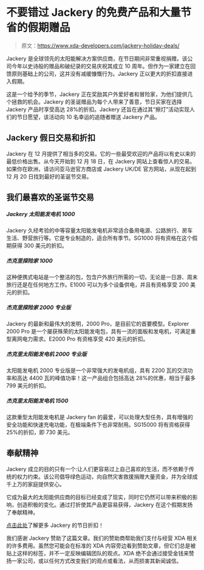 # 不要错过 Jackery 的免费产品和大量节省的假期赠品

> 原文：<https://www.xda-developers.com/jackery-holiday-deals/>

Jackery 是全球领先的太阳能解决方案供应商，在节日期间非常重视捐赠。该公司今年以史诗般的赠品和破纪录的交易庆祝其成立 10 周年。但作为一家建立在回馈原则基础上的公司，这并没有减缓慷慨行为。Jackery 正以更大的折扣直接进入假期。

这是一个给予的季节，Jackery 正在奖励其户外爱好者和冒险家，为他们提供几个拯救的机会。Jackery 的圣诞赠品为每个人带来了善意，节日买家在选择 Jackery 产品时享受高达 28%的折扣。Jackery 还旨在通过其“擦灯”活动实现人们的节日愿望，该活动向 10 名幸运的追随者赠送 Jackery 产品。

## Jackery 假日交易和折扣

Jackery 在 12 月提供了相当多的交易。它的一些最受欢迎的产品将以有史以来的最低价格出售。从今天开始到 12 月 18 日，在 Jackery 网站上查看惊人的交易。如果你在欧洲，请访问亚马逊官方商店或 Jackery UK/DE 官方网站，从现在起到 12 月 20 日找到最好的圣诞节交易。

## 我们最喜欢的圣诞节交易

##### Jackery 太阳能发电机 1000

Jackery 久经考验的中等容量太阳能发电机非常适合备用电源、公路旅行、房车生活、野营旅行等。它是专业制造的，适合所有季节。SG1000 将有资格在这个假期获得 300 美元的折扣。

##### 杰克里探险家 1000

这种便携式电站是一个整洁的包，包含户外旅行所需的一切，无论是一日游、周末旅行还是在任何地方工作。E1000 可以为多个设备供电，并且有资格享受 200 美元的折扣。

##### 杰克里探险家 2000 专业版

Jackery 的最新和最伟大的发明，2000 Pro，是目前它的首要模型。Explorer 2000 Pro 是一个屡获殊荣的太阳能发电包，具有一流的面板和发电机，可满足重型离网电力需求。E2000 Pro 有资格享受 420 美元的折扣。

##### 杰克里太阳能发电机 2000 专业版

太阳能发电机 2000 专业版是一个非常强大的发电机组，具有 2200 瓦的交流功率和高达 4400 瓦的峰值功率！这一产品组合包括高达 28%的优惠，相当于最多 799 美元的折扣。

##### 杰克里太阳能发电机 1500

这款重型太阳能发电机是 Jackery fan 的最爱，可以处理大型任务，具有增强的安全功能和快速充电功能，在极端条件下也非常耐用。SG15000 将有资格获得 25%的折扣，即 730 美元。

## 奉献精神

Jackery 成立的目的只有一个:让人们更容易过上自己喜欢的生活，而不依赖于传统的权力约束。该公司倡导绿色运动，向自然灾害救援捐赠大量资金，并为全球成千上万的家庭提供安心。

它成为最大的太阳能供应商的目标已经变成了现实，同时它仍然可以带来积极的影响，创造积极的变化。通过打折使其产品更容易获得，Jackery 在这个假期发扬了奉献精神。

[点击此处](https://bit.ly/3Bh7aZe)了解更多 Jackery 的节日折扣！

我们感谢 Jackery 赞助了这篇文章。我们的赞助商帮助我们支付与经营 XDA 相关的许多费用。虽然您可能会在标准的 XDA 内容旁边看到赞助文章，但它们总是被贴上这样的标签，并不一定反映编辑团队的观点。XDA 绝不会通过接受金钱来赞扬一家公司，或以任何方式改变我们的观点或看法，从而损害其新闻诚信。